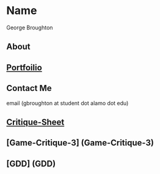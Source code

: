 # Name
George Broughton 
## About
## [Portfoilio](portfolio)
## Contact Me
email (gbroughton at student dot alamo dot edu)
## [ Critique-Sheet]( Critique-Sheet)
## [Game-Critique-3] (Game-Critique-3)
## [GDD]  (GDD)
